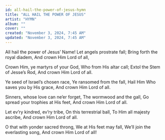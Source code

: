 ```yaml
---
id: all-hail-the-power-of-jesus-hymn
title: "ALL HAIL THE POWER OF JESUS"
artist: "HYMN"
album: ""
cover: ""
created: "November 3, 2024, 7:45 AM"
updated: "November 3, 2024, 7:45 AM"
---
```


All hail the power of Jesus’ Name!
Let angels prostrate fall;
Bring forth the royal diadem,
And crown Him Lord of all,

Crown Him, ye martyrs of your God,
Who from His altar call;
Extol the Stem of Jesse’s Rod,
And crown Him Lord of all.

Ye seed of Israel’s chosen race,
Ye ransomed from the fall,
Hail Him Who saves you by His grace,
And crown Him Lord of all.

Sinners, whose love can ne’er forget,
The wormwood and the gall,
Go spread your trophies at His feet,
And crown Him Lord of all.

Let ev’ry kindred, ev’ry tribe,
On this terrestrial ball,
To Him all majesty ascribe,
And crown Him Lord of all.

O that with yonder sacred throng,
We at His feet may fall,
We’ll join the everlasting song,
And crown Him Lord of all!